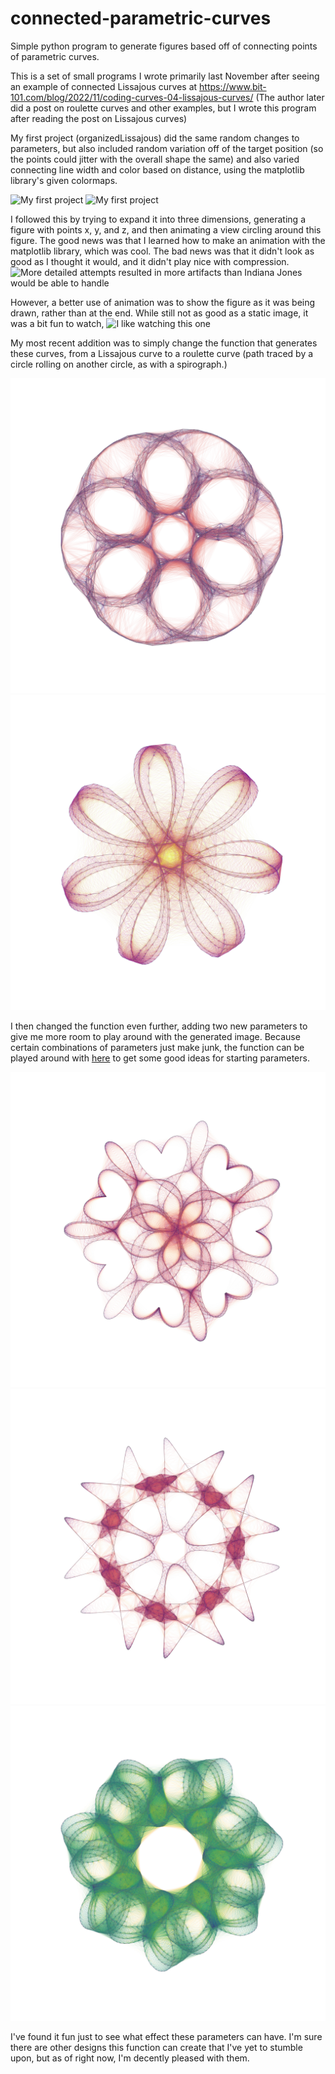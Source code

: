 # connected-parametric-curves
Simple python program to generate figures based off of connecting points of parametric curves.

This is a set of small programs I wrote primarily last November after seeing an example of connected Lissajous curves at <https://www.bit-101.com/blog/2022/11/coding-curves-04-lissajous-curves/> (The author later did a post on roulette curves and other examples, but I wrote this program after reading the post on Lissajous curves)

My first project (organizedLissajous) did the same random changes to parameters, but also included random variation off of the target position (so the points could jitter with the overall shape the same) and also varied connecting line width and color based on distance, using the matplotlib library's given colormaps.

![My first project](https://github.com/benricket/parametric-curve-gallery/blob/348df617bf645fb9ebf897a43d684eef57b41314/Screen%20Shot%202022-11-27%20at%2011.00.13%20PM.png)
![My first project](https://github.com/benricket/parametric-curve-gallery/blob/348df617bf645fb9ebf897a43d684eef57b41314/Screen%20Shot%202022-11-27%20at%2011.30.17%20PM.png)

I followed this by trying to expand it into three dimensions, generating a figure with points x, y, and z, and then animating a view circling around this figure. The good news was that I learned how to make an animation with the matplotlib library, which was cool. The bad news was that it didn't look as good as I thought it would, and it didn't play nice with compression.
![More detailed attempts resulted in more artifacts than Indiana Jones would be able to handle](https://github.com/benricket/parametric-curve-gallery/blob/ccef97400c5716807f698a04f2740ffab3293a33/lissAnimation%20(1).gif)

However, a better use of animation was to show the figure as it was being drawn, rather than at the end. While still not as good as a static image, it was a bit fun to watch,
![I like watching this one](https://github.com/benricket/parametric-curve-gallery/blob/d9a6d4eac50ec1081510e6cfe6cc3f9b401f2834/lissajous%20gif.gif)

My most recent addition was to simply change the function that generates these curves, from a Lissajous curve to a roulette curve (path traced by a circle rolling on another circle, as with a spirograph.)

![Pretty flower](https://github.com/benricket/parametric-curve-gallery/blob/348df617bf645fb9ebf897a43d684eef57b41314/20231015%2017%5C%3A29%5C%3A01n%3D1000%20R%3D4.5%3B%200.0001%20r%3D-0.75%3B%200.0001%20offset%3D3.5%3B%200.001%20maxd%3D0.4%20err%3D0.0005.png)
![Another pretty flower](https://github.com/benricket/parametric-curve-gallery/blob/40129b1ce813cc1dd86a7635f172f7f79411e8e5/20231015%2016%5C%3A34%5C%3A35n%3D1000%20R%3D7%3B%200.0005%20r%3D2%3B%200.0005%20offset%3D4%3B%200%20maxd%3D0.3%20err%3D0.png)

I then changed the function even further, adding two new parameters to give me more room to play around with the generated image. Because certain combinations of parameters just make junk, the function can be played around with [here](https://www.desmos.com/3d/9be50dbfa1) to get some good ideas for starting parameters. 

![Happy little hearts](https://github.com/benricket/parametric-curve-gallery/blob/40129b1ce813cc1dd86a7635f172f7f79411e8e5/20231017%2007%5C%3A16%5C%3A37f%20n%3D1500%20R%3D7%3B%205e-05%20r%3D2.5%3B%205e-05%20offset%3D1.3%3B2.1%20g%3D0.3%20c%3D0.0005%20maxd%3D0.2%20err%3D1e-05.png)
![whatever this thing is called, I like it](https://github.com/benricket/parametric-curve-gallery/blob/40129b1ce813cc1dd86a7635f172f7f79411e8e5/20231016%2021%5C%3A14%5C%3A13f%20n%3D1500%20R%3D7%3B%202e-05%20r%3D5%3B%202e-05%20offset%3D0.24%3B2.75%20g%3D0.4%20c%3D0.0001%20maxd%3D0.2%20err%3D1e-05.png)
![Interesting wreath thing](https://github.com/benricket/parametric-curve-gallery/blob/40129b1ce813cc1dd86a7635f172f7f79411e8e5/20231021%2018%5C%3A43%5C%3A49f%20n%3D3000%20R%3D7.002397893500363%3B%205e-05%20r%3D1.9955618225203422%3B%205e-05%20offset%3D5.0%3B0.1%20u%3D2.3%20v%3D0%20maxd%3D0.2%20err%3D0.0002.png)

I've found it fun just to see what effect these parameters can have. I'm sure there are other designs this function can create that I've yet to stumble upon, but as of right now, I'm decently pleased with them.
